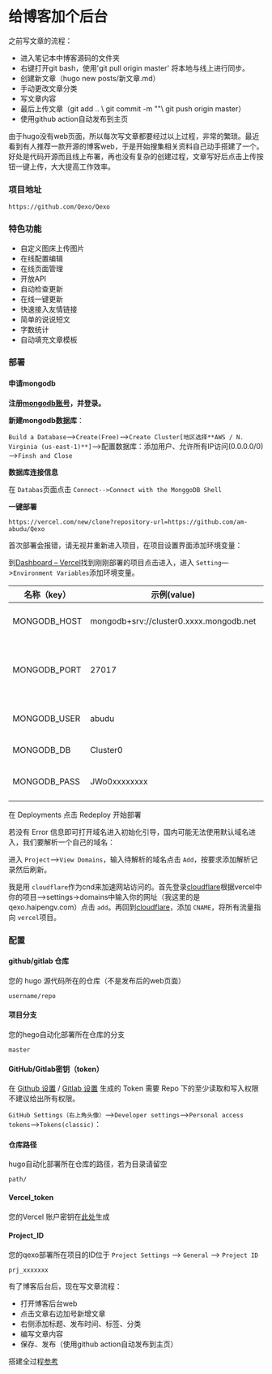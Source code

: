 # 给博客加个后台

之前写文章的流程：

* 进入笔记本中博客源码的文件夹
* 右键打开git bash，使用'git pull origin master' 将本地与线上进行同步。
* 创建新文章（hugo new posts/新文章.md）
* 手动更改文章分类
* 写文章内容
* 最后上传文章（git add .. \ git commit -m ""\ git push origin master）
* 使用github action自动发布到主页

由于hugo没有web页面，所以每次写文章都要经过以上过程，非常的繁琐。最近看到有人推荐一款开源的博客web，于是开始搜集相关资料自己动手搭建了一个。好处是代码开源而且线上布署，再也没有复杂的创建过程，文章写好后点击上传按钮一键上传，大大提高工作效率。

### 项目地址

```
https://github.com/Qexo/Qexo
```

### 特色功能

* 自定义图床上传图片
* 在线配置编辑
* 在线页面管理
* 开放API
* 自动检查更新
* 在线一键更新
* 快速接入友情链接
* 简单的说说短文
* 字数统计
* 自动填充文章模板

### 部署

#### 申请mongodb

**注册[mongodb账号](https://www.mongodb.com/cloud/atlas/register)，并登录。**

**新建mongodb数据库**：

`Build a Database`—>`Create(Free)`—>`Create Cluster[地区选择**AWS / N. Virginia (us-east-1)**]`—>配置数据库：添加用户、允许所有IP访问(0.0.0.0/0)—>`Finsh and Close`

**数据库连接信息**

在 `Databas`页面点击 `Connect-->Connect with the MonggoDB Shell`

**一键部署**

```
https://vercel.com/new/clone?repository-url=https://github.com/am-abudu/Qexo
```

首次部署会报错，请无视并重新进入项目，在项目设置界面添加环境变量：

到[Dashboard – Vercel](https://vercel.com/dashboard)找到刚刚部署的项目点击进入，进入 `Setting`—>`Environment Variables`添加环境变量。

| 名称（key）   | 示例(value)                             | 意义                                    |
| ------------- | --------------------------------------- | --------------------------------------- |
| MONGODB\_HOST | mongodb+srv://cluster0.xxxx.mongodb.net | MongoDB 数据库连接地址                  |
| MONGODB\_PORT | 27017                                   | MongoDB 数据库通信端口 默认应填写 27017 |
| MONGODB\_USER | abudu                                   | MongoDB 数据库用户名                    |
| MONGODB\_DB   | Cluster0                                | MongoDB 数据库名                        |
| MONGODB\_PASS | JWo0xxxxxxxx                            | MongoDB 数据库密码                      |

在 Deployments 点击 Redeploy 开始部署

若没有 Error 信息即可打开域名进入初始化引导，国内可能无法使用默认域名进入，我们要解析一个自己的域名：

进入 `Project`—>`View Domains`，输入待解析的域名点击 `Add`，按要求添加解析记录然后刷新。

我是用 `cloudflare`作为cnd来加速网站访问的。首先登录[cloudflare](https://dash.cloudflare.com/)根据vercel中你的项目-->settings->domains中输入你的网址（我这里的是qexo.haipengv.com）点击 `add`。再回到[cloudflare](https://dash.cloudflare.com/)，添加 `CNAME`，将所有流量指向 `vercel`项目。

### 配置

#### github/gitlab 仓库

您的 hugo 源代码所在的仓库（不是发布后的web页面）

```
username/repo
```

#### 项目分支

您的hego自动化部署所在仓库的分支

```
master
```

#### GitHub/Gitlab密钥（token）

在 [Github 设置](https://github.com/settings/tokens) / [Gitlab 设置](https://gitlab.com/-/profile/personal_access_tokens) 生成的 Token 需要 Repo 下的至少读取和写入权限不建议给出所有权限。

`GitHub Settings（右上角头像）`—>`Developer settings`—>`Personal access tokens`—>`Tokens(classic)`：

#### 仓库路径

hugo自动化部署所在仓库的路径，若为目录请留空

```
path/
```

#### Vercel_token

您的Vercel 账户密钥在[此处](https://vercel.com/account/tokens)生成

#### Project_ID

您的qexo部署所在项目的ID位于 `Project Settings` —> `General` —> `Project ID`

```
prj_xxxxxxx
```

有了博客后台后，现在写文章流程：

* 打开博客后台web
* 点击文章右边加号新增文章
* 右侧添加标题、发布时间、标签、分类
* 编写文章内容
* 保存、发布（使用github action自动发布到主页）

搭建全过程[参考](https://daiyu.fun/posts/da27.html)

